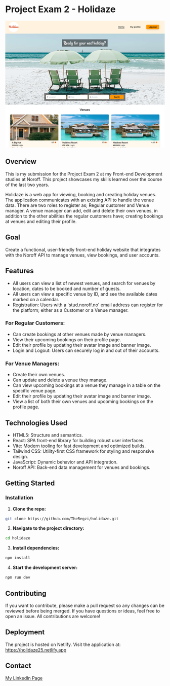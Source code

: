 # Project Exam 2 - Holidaze

![Screenshot of Holidaze site](./public/assets/holidaze-app.png)

## Overview

This is my submission for the Project Exam 2 at my Front-end Development studies at Noroff. This project showcases my skills learned over the course of the last two years.

Holidaze is a web app for viewing, booking and creating holiday venues. The application communicates with an existing API to handle the venue data. There are two roles to register as; Regular customer and Venue manager. A venue manager can add, edit and delete their own venues, in addition to the other abilities the regular customers have; creating bookings at venues and editing their profile.

## Goal

Create a functional, user-friendly front-end holiday website that integrates with the Noroff API to manage venues, view bookings, and user accounts.

## Features

- All users can view a list of newest venues, and search for venues by location, dates to be booked and number of guests.
- All users can view a specific venue by ID, and see the available dates marked on a calendar.
- Registration: Users with a 'stud.noroff.no' email address can register for the platform; either as a Customer or a Venue manager.

### For Regular Customers:

- Can create bookings at other venues made by venue managers.
- View their upcoming bookings on their profile page.
- Edit their profile by updating their avatar image and banner image.
- Login and Logout: Users can securely log in and out of their accounts.

### For Venue Managers:

- Create their own venues.
- Can update and delete a venue they manage.
- Can view upcoming bookings at a venue they manage in a table on the specific venue page.
- Edit their profile by updating their avatar image and banner image.
- View a list of both their own venues and upcoming bookings on the profile page.

## Technologies Used

- HTML5: Structure and semantics.
- React: SPA front-end library for building robust user interfaces.
- Vite: Modern tooling for fast development and optimized builds.
- Tailwind CSS: Utility-first CSS framework for styling and responsive design.
- JavaScript: Dynamic behavior and API integration.
- Noroff API: Back-end data management for venues and bookings.

## Getting Started

### Installation

1. **Clone the repo:**

```bash
git clone https://github.com/TheRegzi/holidaze.git
```

2. **Navigate to the project directory:**

```bash
cd holidaze
```

3. **Install dependencies:**

```bash
npm install
```

4. **Start the development server:**

```bash
npm run dev
```

## Contributing

If you want to contribute, please make a pull request so any changes can be reviewed before being merged. If you have questions or ideas, feel free to open an issue. All contributions are welcome!

## Deployment

The project is hosted on Netlify. Visit the application at: https://holidaze25.netlify.app

## Contact

[My LinkedIn Page](https://www.linkedin.com/in/regine-dille-kornbakk-aa0a7b288/)
